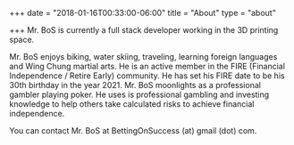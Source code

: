 +++
date = "2018-01-16T00:33:00-06:00"
title = "About"
type = "about"

+++
Mr. BoS is currently a full stack developer working in the 3D printing space.

Mr. BoS enjoys biking, water skiing, traveling, learning foreign languages and Wing Chung martial arts. He is an active member in the FIRE (Financial Independence / Retire Early) community. He has set his FIRE date to be his 30th birthday in the year 2021. Mr. BoS moonlights as a professional gambler playing poker. He uses is professional gambling and investing knowledge to help others take calculated risks to achieve financial independence.

You can contact Mr. BoS at BettingOnSuccess (at) gmail (dot) com.